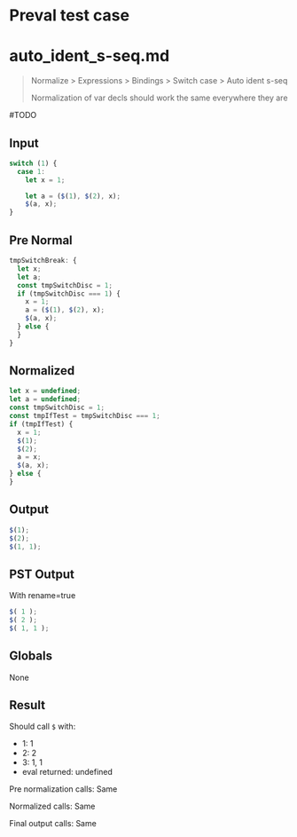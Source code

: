 # Preval test case

# auto_ident_s-seq.md

> Normalize > Expressions > Bindings > Switch case > Auto ident s-seq
>
> Normalization of var decls should work the same everywhere they are

#TODO

## Input

`````js filename=intro
switch (1) {
  case 1:
    let x = 1;

    let a = ($(1), $(2), x);
    $(a, x);
}
`````

## Pre Normal

`````js filename=intro
tmpSwitchBreak: {
  let x;
  let a;
  const tmpSwitchDisc = 1;
  if (tmpSwitchDisc === 1) {
    x = 1;
    a = ($(1), $(2), x);
    $(a, x);
  } else {
  }
}
`````

## Normalized

`````js filename=intro
let x = undefined;
let a = undefined;
const tmpSwitchDisc = 1;
const tmpIfTest = tmpSwitchDisc === 1;
if (tmpIfTest) {
  x = 1;
  $(1);
  $(2);
  a = x;
  $(a, x);
} else {
}
`````

## Output

`````js filename=intro
$(1);
$(2);
$(1, 1);
`````

## PST Output

With rename=true

`````js filename=intro
$( 1 );
$( 2 );
$( 1, 1 );
`````

## Globals

None

## Result

Should call `$` with:
 - 1: 1
 - 2: 2
 - 3: 1, 1
 - eval returned: undefined

Pre normalization calls: Same

Normalized calls: Same

Final output calls: Same
